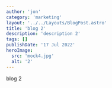 ```yaml
---
author: 'jon'
category: 'marketing'
layout: '../../Layouts/BlogPost.astro'
title: 'blog 2'
description: 'description 2'
tags: []
publishDate: '17 Jul 2022'
heroImage:
  src: 'mock4.jpg'
  alt: '2'
---
```


blog 2
